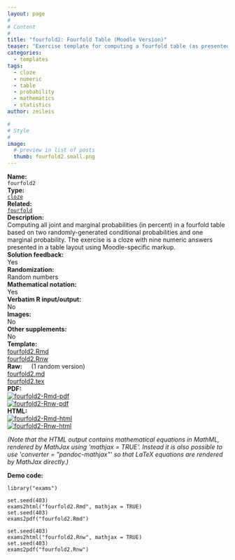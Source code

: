 ```yaml
---
layout: page
#
# Content
#
title: "fourfold2: Fourfold Table (Moodle Version)"
teaser: "Exercise template for computing a fourfold table (as presented in Moodle) of joint and marginal probabilities based on three randomly-drawn conditional or marginal probabilities."
categories:
  - templates
tags:
  - cloze
  - numeric
  - table
  - probability
  - mathematics
  - statistics
author: zeileis

#
# Style
#
image:
  # preview in list of posts
  thumb: fourfold2.small.png
---
```


<div class='row t1 b1'>
  <div class='medium-4 columns'><b>Name:</b></div>
  <div class='medium-8 columns'><code class="highlighter-rouge">fourfold2</code></div>
</div>
<div class='row t1 b1'>
  <div class='medium-4 columns'><b>Type:</b></div>
  <div class='medium-8 columns'><a href="{{ site.url }}/tag/cloze/"><code class="highlighter-rouge">cloze</code></a></div>
</div>
<div class='row t1 b1'>   <div class='medium-4 columns'><b>Related:</b></div>   <div class='medium-8 columns'><a href="{{ site.url }}/templates/fourfold/"><code class="highlighter-rouge">fourfold</code></a></div> </div>

<div class='row t20 b1'>
  <div class='medium-4 columns'><b>Description:</b></div>
  <div class='medium-8 columns'>Computing all joint and marginal probabilities (in percent) in a fourfold table based on two randomly-generated conditional probabilities and one marginal probability. The exercise is a cloze with nine numeric answers presented in a table layout using Moodle-specific markup.</div>
</div>
<div class='row t1 b1'>
  <div class='medium-4 columns'><b>Solution feedback:</b></div>
  <div class='medium-8 columns'>Yes</div>
</div>
<div class='row t1 b1'>
  <div class='medium-4 columns'><b>Randomization:</b></div>
  <div class='medium-8 columns'>Random numbers</div>
</div>
<div class='row t1 b1'>
  <div class='medium-4 columns'><b>Mathematical notation:</b></div>
  <div class='medium-8 columns'>Yes</div>
</div>
<div class='row t1 b1'>
  <div class='medium-4 columns'><b>Verbatim R input/output:</b></div>
  <div class='medium-8 columns'>No</div>
</div>
<div class='row t1 b1'>
  <div class='medium-4 columns'><b>Images:</b></div>
  <div class='medium-8 columns'>No</div>
</div>
<div class='row t1 b1'>
  <div class='medium-4 columns'><b>Other supplements:</b></div>
  <div class='medium-8 columns'>No</div>
</div>

<div class='row t20 b1'>
  <div class='medium-4 columns'><b>Template:</b></div>
  <div class='medium-4 columns'><a href="{{ site.url }}/assets/posts/2017-08-14-fourfold2//fourfold2.Rmd">fourfold2.Rmd</a></div>
  <div class='medium-4 columns'><a href="{{ site.url }}/assets/posts/2017-08-14-fourfold2//fourfold2.Rnw">fourfold2.Rnw</a></div>
</div>
<div class='row t1 b1'>
  <div class='medium-4 columns'><b>Raw:</b> (1 random version)</div>
  <div class='medium-4 columns'><a href="{{ site.url }}/assets/posts/2017-08-14-fourfold2//fourfold2.md" >fourfold2.md</a></div>
  <div class='medium-4 columns'><a href="{{ site.url }}/assets/posts/2017-08-14-fourfold2//fourfold2.tex">fourfold2.tex</a></div>
</div>
<div class='row t1 b1'>
  <div class='medium-4 columns'><b>PDF:</b></div>
  <div class='medium-4 columns'><a href="{{ site.url }}/assets/posts/2017-08-14-fourfold2//fourfold2-Rmd.pdf"><img src="{{ site.url }}/assets/posts/2017-08-14-fourfold2//fourfold2-Rmd-pdf.png" alt="fourfold2-Rmd-pdf"/></a></div>
  <div class='medium-4 columns'><a href="{{ site.url }}/assets/posts/2017-08-14-fourfold2//fourfold2-Rnw.pdf"><img src="{{ site.url }}/assets/posts/2017-08-14-fourfold2//fourfold2-Rnw-pdf.png" alt="fourfold2-Rnw-pdf"/></a></div>
</div>
<div class='row t1 b20'>
  <div class='medium-4 columns'><b>HTML:</b></div>
  <div class='medium-4 columns'><a href="{{ site.url }}/assets/posts/2017-08-14-fourfold2//fourfold2-Rmd.html"><img src="{{ site.url }}/assets/posts/2017-08-14-fourfold2//fourfold2-Rmd-html.png" alt="fourfold2-Rmd-html"/></a></div>
  <div class='medium-4 columns'><a href="{{ site.url }}/assets/posts/2017-08-14-fourfold2//fourfold2-Rnw.html"><img src="{{ site.url }}/assets/posts/2017-08-14-fourfold2//fourfold2-Rnw-html.png" alt="fourfold2-Rnw-html"/></a></div>
</div>

_(Note that the HTML output contains mathematical equations in MathML, rendered by MathJax using 'mathjax = TRUE'. Instead it is also possible to use 'converter = "pandoc-mathjax"' so that LaTeX equations are rendered by MathJax directly.)_

**Demo code:**

<pre><code class="prettyprint ">library(&quot;exams&quot;)

set.seed(403)
exams2html(&quot;fourfold2.Rmd&quot;, mathjax = TRUE)
set.seed(403)
exams2pdf(&quot;fourfold2.Rmd&quot;)

set.seed(403)
exams2html(&quot;fourfold2.Rnw&quot;, mathjax = TRUE)
set.seed(403)
exams2pdf(&quot;fourfold2.Rnw&quot;)</code></pre>
